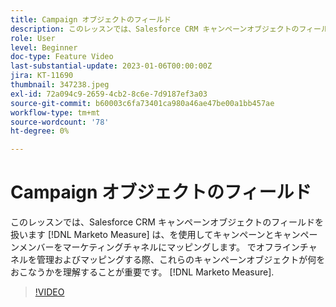 ```yaml
---
title: Campaign オブジェクトのフィールド
description: このレッスンでは、Salesforce CRM キャンペーンオブジェクトのフィールドを扱います [!DNL Marketo Measure] は、を使用してキャンペーンとキャンペーンメンバーをマーケティングチャネルにマッピングします。 でオフラインチャネルを管理およびマッピングする際、これらのキャンペーンオブジェクトが何をおこなうかを理解することが重要です。 [!DNL Marketo Measure].
role: User
level: Beginner
doc-type: Feature Video
last-substantial-update: 2023-01-06T00:00:00Z
jira: KT-11690
thumbnail: 347238.jpeg
exl-id: 72a094c9-2659-4cb2-8c6e-7d9187ef3a03
source-git-commit: b60003c6fa73401ca980a46ae47be00a1bb457ae
workflow-type: tm+mt
source-wordcount: '78'
ht-degree: 0%

---
```


# Campaign オブジェクトのフィールド

このレッスンでは、Salesforce CRM キャンペーンオブジェクトのフィールドを扱います [!DNL Marketo Measure] は、を使用してキャンペーンとキャンペーンメンバーをマーケティングチャネルにマッピングします。 でオフラインチャネルを管理およびマッピングする際、これらのキャンペーンオブジェクトが何をおこなうかを理解することが重要です。 [!DNL Marketo Measure].

>[!VIDEO](https://video.tv.adobe.com/v/347238/?quality=12&learn=on)
